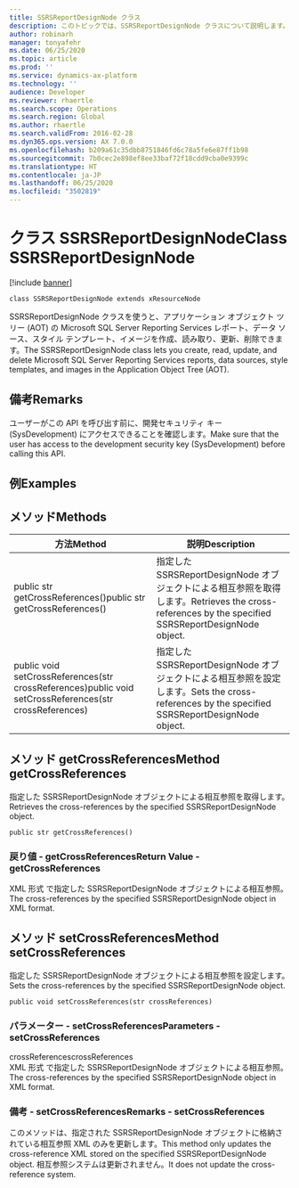 ```yaml
---
title: SSRSReportDesignNode クラス
description: このトピックでは、SSRSReportDesignNode クラスについて説明します。
author: robinarh
manager: tonyafehr
ms.date: 06/25/2020
ms.topic: article
ms.prod: ''
ms.service: dynamics-ax-platform
ms.technology: ''
audience: Developer
ms.reviewer: rhaertle
ms.search.scope: Operations
ms.search.region: Global
ms.author: rhaertle
ms.search.validFrom: 2016-02-28
ms.dyn365.ops.version: AX 7.0.0
ms.openlocfilehash: b209a61c35dbb8751846fd6c78a5fe6e87ff1b98
ms.sourcegitcommit: 7b0cec2e898ef8ee33baf72f18cdd9cba0e9399c
ms.translationtype: HT
ms.contentlocale: ja-JP
ms.lasthandoff: 06/25/2020
ms.locfileid: "3502819"
---
```

# <a name="class-ssrsreportdesignnode"></a><span data-ttu-id="d8b11-103">クラス SSRSReportDesignNode</span><span class="sxs-lookup"><span data-stu-id="d8b11-103">Class SSRSReportDesignNode</span></span>

[!include [banner](../../includes/banner.md)]

```xpp
class SSRSReportDesignNode extends xResourceNode
```

<span data-ttu-id="d8b11-104">SSRSReportDesignNode クラスを使うと、アプリケーション オブジェクト ツリー (AOT) の Microsoft SQL Server Reporting Services レポート、データ ソース、スタイル テンプレート、イメージを作成、読み取り、更新、削除できます。</span><span class="sxs-lookup"><span data-stu-id="d8b11-104">The SSRSReportDesignNode class lets you create, read, update, and delete Microsoft SQL Server Reporting Services reports, data sources, style templates, and images in the  Application Object Tree (AOT).</span></span>

## <a name="remarks"></a><span data-ttu-id="d8b11-105">備考</span><span class="sxs-lookup"><span data-stu-id="d8b11-105">Remarks</span></span>

<span data-ttu-id="d8b11-106">ユーザーがこの API を呼び出す前に、開発セキュリティ キー (SysDevelopment) にアクセスできることを確認します。</span><span class="sxs-lookup"><span data-stu-id="d8b11-106">Make sure that the user has access to the development security key (SysDevelopment) before calling this API.</span></span>

## <a name="examples"></a><span data-ttu-id="d8b11-107">例</span><span class="sxs-lookup"><span data-stu-id="d8b11-107">Examples</span></span>

## <a name="methods"></a><span data-ttu-id="d8b11-108">メソッド</span><span class="sxs-lookup"><span data-stu-id="d8b11-108">Methods</span></span>

| <span data-ttu-id="d8b11-109">方法</span><span class="sxs-lookup"><span data-stu-id="d8b11-109">Method</span></span>                                              | <span data-ttu-id="d8b11-110">説明</span><span class="sxs-lookup"><span data-stu-id="d8b11-110">Description</span></span>                                                                  |
|-----------------------------------------------------|------------------------------------------------------------------------------|
| <span data-ttu-id="d8b11-111">public str getCrossReferences()</span><span class="sxs-lookup"><span data-stu-id="d8b11-111">public str getCrossReferences()</span></span>                     | <span data-ttu-id="d8b11-112">指定した SSRSReportDesignNode オブジェクトによる相互参照を取得します。</span><span class="sxs-lookup"><span data-stu-id="d8b11-112">Retrieves the cross-references by the specified SSRSReportDesignNode object.</span></span> |
| <span data-ttu-id="d8b11-113">public void setCrossReferences(str crossReferences)</span><span class="sxs-lookup"><span data-stu-id="d8b11-113">public void setCrossReferences(str crossReferences)</span></span> | <span data-ttu-id="d8b11-114">指定した SSRSReportDesignNode オブジェクトによる相互参照を設定します。</span><span class="sxs-lookup"><span data-stu-id="d8b11-114">Sets the cross-references by the specified SSRSReportDesignNode object.</span></span>      |

## <a name="method-getcrossreferences"></a><span data-ttu-id="d8b11-115">メソッド getCrossReferences</span><span class="sxs-lookup"><span data-stu-id="d8b11-115">Method getCrossReferences</span></span>

<span data-ttu-id="d8b11-116">指定した SSRSReportDesignNode オブジェクトによる相互参照を取得します。</span><span class="sxs-lookup"><span data-stu-id="d8b11-116">Retrieves the cross-references by the specified SSRSReportDesignNode object.</span></span>

```xpp
public str getCrossReferences()
```

### <a name="return-value---getcrossreferences"></a><span data-ttu-id="d8b11-117">戻り値 - getCrossReferences</span><span class="sxs-lookup"><span data-stu-id="d8b11-117">Return Value - getCrossReferences</span></span>

<span data-ttu-id="d8b11-118">XML 形式 で指定した SSRSReportDesignNode オブジェクトによる相互参照。</span><span class="sxs-lookup"><span data-stu-id="d8b11-118">The cross-references by the specified SSRSReportDesignNode object in XML format.</span></span>

## <a name="method-setcrossreferences"></a><span data-ttu-id="d8b11-119">メソッド setCrossReferences</span><span class="sxs-lookup"><span data-stu-id="d8b11-119">Method setCrossReferences</span></span>

<span data-ttu-id="d8b11-120">指定した SSRSReportDesignNode オブジェクトによる相互参照を設定します。</span><span class="sxs-lookup"><span data-stu-id="d8b11-120">Sets the cross-references by the specified SSRSReportDesignNode object.</span></span>

```xpp
public void setCrossReferences(str crossReferences)
```

### <a name="parameters---setcrossreferences"></a><span data-ttu-id="d8b11-121">パラメーター - setCrossReferences</span><span class="sxs-lookup"><span data-stu-id="d8b11-121">Parameters - setCrossReferences</span></span>

<span data-ttu-id="d8b11-122">crossReferences</span><span class="sxs-lookup"><span data-stu-id="d8b11-122">crossReferences</span></span>  
<span data-ttu-id="d8b11-123">XML 形式 で指定した SSRSReportDesignNode オブジェクトによる相互参照。</span><span class="sxs-lookup"><span data-stu-id="d8b11-123">The cross-references by the specified SSRSReportDesignNode object in XML format.</span></span>

### <a name="remarks---setcrossreferences"></a><span data-ttu-id="d8b11-124">備考 - setCrossReferences</span><span class="sxs-lookup"><span data-stu-id="d8b11-124">Remarks - setCrossReferences</span></span>

<span data-ttu-id="d8b11-125">このメソッドは、指定された SSRSReportDesignNode オブジェクトに格納されている相互参照 XML のみを更新します。</span><span class="sxs-lookup"><span data-stu-id="d8b11-125">This method only updates the cross-reference XML stored on the specified SSRSReportDesignNode object.</span></span> <span data-ttu-id="d8b11-126">相互参照システムは更新されません。</span><span class="sxs-lookup"><span data-stu-id="d8b11-126">It does not update the cross-reference system.</span></span>


